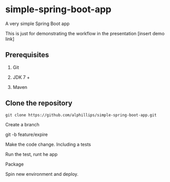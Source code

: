 # simple-spring-boot-app

A very simple Spring Boot app

This is just for demonstrating the workflow in the presentation [insert demo link]

## Prerequisites

1. Git

2. JDK 7 +

3. Maven




## Clone the repository
```
git clone https://github.com/alphillips/simple-spring-boot-app.git
```

Create a branch

git -b feature/expire

Make the code change. Including a tests

Run the test, runt he app

Package

Spin new environment and deploy.
